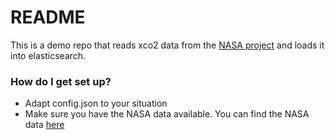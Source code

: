 # README #

This is a demo repo that reads xco2 data from the [NASA project](http://disc.sci.gsfc.nasa.gov/datacollection/ACOS_L2S_V3.3.html#tabs-2) and loads it into elasticsearch. 

### How do I get set up? ###

* Adapt config.json to your situation
* Make sure you have the NASA data available. You can find the NASA data [here](ftp://aurapar1u.ecs.nasa.gov/ftp/data/s4pa/GOSAT_TANSO_Level2/)